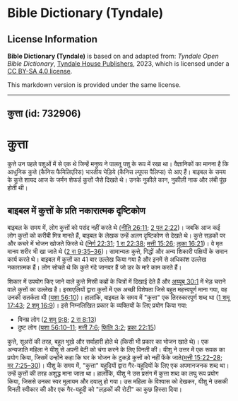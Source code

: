 # Bible Dictionary (Tyndale)

## License Information

**Bible Dictionary (Tyndale)** is based on and adapted from: _Tyndale Open Bible Dictionary_, [Tyndale House Publishers](https://tyndaleopenresources.com/), 2023, which is licensed under a [CC BY-SA 4.0 license](https://creativecommons.org/licenses/by-sa/4.0/legalcode.en).

This markdown version is provided under the same license.



--------------------------------

## कुत्ता (id: 732906)

कुत्ता
======

कुत्ते उन पहले पशुओं में से एक थे जिन्हें मनुष्य ने पालतू पशु के रूप में रखा था। वैज्ञानिकों का मानना ​​है कि आधुनिक कुत्ते (कैनिस फैमिलिएरिस) भारतीय भेड़िये (कैनिस ल्यूपस पैलिप्स) से आए हैं। बाइबल के समय के कुत्ते शायद आज के जर्मन शेफर्ड कुत्तों जैसे दिखते थे। उनके नुकीले कान, नुकीली नाक और लंबी पूंछ होती थी।

बाइबल में कुत्तों के प्रति नकारात्मक दृष्टिकोण
----------------------------------------------

बाइबल के समय में, लोग कुत्तों को पसंद नहीं करते थे ([नीति 26:11](https://ref.ly/Prov26:11); [2 पत 2:22](https://ref.ly/2Pet2:22))। जबकि आज कई लोग कुत्तों को करीबी मित्र मानते हैं, बाइबल के लेखक उन्हें अलग दृष्टिकोण से देखते थे। कुत्ते सड़कों पर और कचरे में भोजन खोजते फिरते थे ([निर्ग 22:31](https://ref.ly/Exod22:31); [1 रा 22:38](https://ref.ly/1Kgs22:38); [मत्ती 15:26](https://ref.ly/Matt15:26); [लूका 16:21](https://ref.ly/Luke16:21))। वे मृत मानव शरीर भी खा जाते थे ([2 रा 9:35–36](https://ref.ly/2Kgs9:35-2Kgs9:36))। सामान्यतः कुत्ते, गिद्धों और अन्य शिकारी पक्षियों के समान कार्य करते थे। बाइबल में कुत्तों का 41 बार उल्लेख किया गया है और इनमें से अधिकांश उल्लेख नकारात्मक हैं। लोग सोचते थे कि कुत्ते गंदे जानवर हैं जो डर के मारे काम करते हैं।

शिकार में उपयोग किए जाने वाले कुत्ते मिस्री कब्रों के चित्रों में दिखाई देते हैं और [अय्यूब 30:1](https://ref.ly/Job30:1) में भेड़ चराने वाले कुत्तों का उल्लेख है। इस्राएलियों द्वारा कुत्तों में एक अच्छी विशेषता जिसे बहुत महत्त्वपूर्ण माना गया, वह उनकी सतर्कता थी ([यशा 56:10](https://ref.ly/Isa56:10))। हालांकि, बाइबल के समय में "कुत्ता" एक तिरस्कारपूर्ण शब्द था ([1 शमू 17:43](https://ref.ly/1Sam17:43); [2 शमू 16:9](https://ref.ly/2Sam16:9))। इसे निम्नलिखित प्रकार के व्यक्तियों के लिए प्रयोग किया गया:

* विनम्र लोग ([2 शमू 9:8](https://ref.ly/2Sam9:8); [2 रा 8:13](https://ref.ly/2Kgs8:13))
* दुष्ट लोग ([यशा 56:10–11](https://ref.ly/Isa56:10-Isa56:11); [मत्ती 7:6](https://ref.ly/Matt7:6); [फिलि 3:2](https://ref.ly/Phil3:2); [प्रका 22:15](https://ref.ly/Rev22:15))

कुत्ते, सूअरों की तरह, बहुत भूखे और सर्वाहारी होते थे (किसी भी प्रकार का भोजन खाते थे)। एक अन्यजाति महिला ने यीशु से अपनी बेटी को चंगा करने के लिए विनती की। यीशु ने उत्तर में एक रूपक का प्रयोग किया, जिसमें उन्होंने कहा कि घर के भोजन के टुकड़े कुत्तों को नहीं फेंके जाते([मत्ती 15:22–28](https://ref.ly/Matt15:22-Matt15:28); [मर 7:25–30](https://ref.ly/Mark7:25-Mark7:30))। यीशु के समय में, "कुत्ता" यहूदियों द्वारा गैर\-यहूदियों के लिए एक अपमानजनक शब्द था। उन्हें कुत्तों की तरह अशुद्ध माना जाता था। हालाँकि, यीशु ने उस प्रसंग में कुत्ता शब्द का लघु रूप प्रयोग किया, जिससे उनका स्वर मुलायम और दयालु हो गया। उस महिला के विश्वास को देखकर, यीशु ने उसकी विनती स्वीकार की और एक गैर\-यहूदी को "लड़कों की रोटी" का कुछ हिस्सा दिया।



